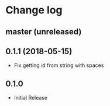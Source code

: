 # Change log

## master (unreleased)

## 0.1.1 (2018-05-15)
* Fix getting id from string with spaces

## 0.1.0
* Initial Release
